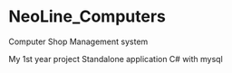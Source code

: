 # NeoLine_Computers
Computer Shop Management system

My 1st year project
Standalone application
C# with mysql

